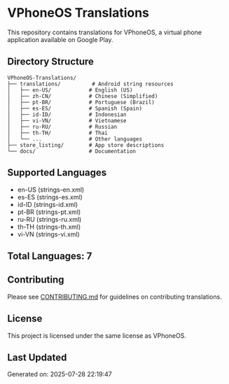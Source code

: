 # VPhoneOS Translations

This repository contains translations for VPhoneOS, a virtual phone application available on Google Play.

## Directory Structure

```
VPhoneOS-Translations/
├── translations/          # Android string resources
│   ├── en-US/            # English (US)
│   ├── zh-CN/            # Chinese (Simplified)
│   ├── pt-BR/            # Portuguese (Brazil)
│   ├── es-ES/            # Spanish (Spain)
│   ├── id-ID/            # Indonesian
│   ├── vi-VN/            # Vietnamese
│   ├── ru-RU/            # Russian
│   ├── th-TH/            # Thai
│   └── ...               # Other languages
├── store_listing/        # App store descriptions
└── docs/                 # Documentation
```

## Supported Languages

- en-US (strings-en.xml)
- es-ES (strings-es.xml)
- id-ID (strings-id.xml)
- pt-BR (strings-pt.xml)
- ru-RU (strings-ru.xml)
- th-TH (strings-th.xml)
- vi-VN (strings-vi.xml)


## Total Languages: 7

## Contributing

Please see [CONTRIBUTING.md](CONTRIBUTING.md) for guidelines on contributing translations.

## License

This project is licensed under the same license as VPhoneOS.

## Last Updated

Generated on: 2025-07-28 22:19:47
